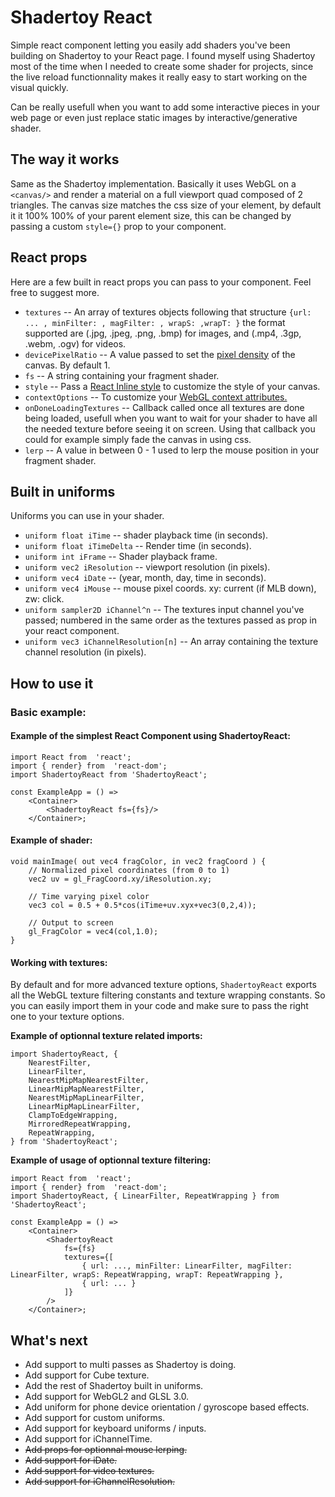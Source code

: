 Shadertoy React
==============

Simple react component letting you easily add shaders you've been building on Shadertoy to your React page. I found myself using Shadertoy most of the time when I needed to create some shader for projects, since the live reload functionnality makes it really easy to start working on the visual quickly. 

 Can be really usefull when you want to add some interactive pieces in your web page or even just replace static images by interactive/generative shader.

## The way it works

Same as the Shadertoy implementation. Basically it uses WebGL on a `<canvas/>` and render a material on a full viewport quad composed of 2 triangles. The canvas size matches the css size of your element, by default it it 100% 100% of your parent element size, this can be changed by passing a custom `style={}` prop to your component.

## React props

Here are a few built in react props you can pass to your component. Feel free to suggest more.

  * `textures` -- An array of textures objects following that structure `{url: ... , minFilter: , magFilter: , wrapS: ,wrapT: }` the format supported are (.jpg, .jpeg, .png, .bmp) for images, and (.mp4, .3gp, .webm, .ogv) for videos. 
  * `devicePixelRatio` -- A value passed to set the [pixel density](https://developer.mozilla.org/en-US/docs/Web/API/Window/devicePixelRatio) of the canvas. By default 1.
  * `fs` -- A string containing your fragment shader.
  * `style` -- Pass a [React Inline style](https://reactjs.org/docs/dom-elements.html#style) to customize the style of your canvas.
  * `contextOptions` -- To customize your [WebGL context attributes.](https://developer.mozilla.org/en-US/docs/Web/API/HTMLCanvasElement/getContext)
  * `onDoneLoadingTextures` -- Callback called once all textures are done being loaded, usefull when you want to wait for your shader to have all the needed texture before seeing it on screen. Using that callback you could for example simply fade the canvas in using css. 
  * `lerp` -- A value in between 0 - 1 used to lerp the mouse position in your fragment shader.
  

## Built in uniforms

Uniforms you can use in your shader.

  * `uniform float iTime` -- shader playback time (in seconds).
  * `uniform float iTimeDelta` -- Render time (in seconds).
  * `uniform int iFrame` -- Shader playback frame.
  * `uniform vec2 iResolution` -- viewport resolution (in pixels).
  * `uniform vec4 iDate` -- (year, month, day, time in seconds).
  * `uniform vec4 iMouse` -- mouse pixel coords. xy: current (if MLB down), zw: click.
  * `uniform sampler2D iChannel^n` -- The textures input channel you've passed; numbered in the same order as the textures passed as prop in your react component.
  * `uniform vec3 iChannelResolution[n]` -- An array containing the texture channel resolution (in pixels).

## How to use it

### Basic example: 

#### Example of the simplest React Component using ShadertoyReact:

    import React from  'react';
	import { render} from  'react-dom';
    import ShadertoyReact from 'ShadertoyReact';

	const ExampleApp = () =>
		<Container>
			<ShadertoyReact fs={fs}/>
		</Container>;
	

#### Example of shader: 

    void mainImage( out vec4 fragColor, in vec2 fragCoord ) {
	    // Normalized pixel coordinates (from 0 to 1)
	    vec2 uv = gl_FragCoord.xy/iResolution.xy;
	    
	    // Time varying pixel color
	    vec3 col = 0.5 + 0.5*cos(iTime+uv.xyx+vec3(0,2,4));
	    
	    // Output to screen
	    gl_FragColor = vec4(col,1.0);
    }

#### Working with textures: 

By default and for more advanced texture options, `ShadertoyReact` exports all the WebGL texture filtering constants and texture wrapping constants. So you can easily import them in your code and make sure to pass the right one to your texture options. 

**Example of optionnal texture related imports:**

    import ShadertoyReact, {
        NearestFilter,
        LinearFilter,
        NearestMipMapNearestFilter,
        LinearMipMapNearestFilter,
        NearestMipMapLinearFilter,
        LinearMipMapLinearFilter,
        ClampToEdgeWrapping,
        MirroredRepeatWrapping,
        RepeatWrapping,
    } from 'ShadertoyReact';

**Example of usage of optionnal texture filtering:**

    import React from  'react';
	import { render} from  'react-dom';
    import ShadertoyReact, { LinearFilter, RepeatWrapping } from 'ShadertoyReact';

	const ExampleApp = () =>
		<Container>
			<ShadertoyReact 
                fs={fs}
                textures={[ 
                    { url: ..., minFilter: LinearFilter, magFilter: LinearFilter, wrapS: RepeatWrapping, wrapT: RepeatWrapping },
                    { url: ... }
                ]}
            />
		</Container>;

## What's next

* Add support to multi passes as Shadertoy is doing.
* Add support for Cube texture.
* Add the rest of Shadertoy built in uniforms.
* Add support for WebGL2 and GLSL 3.0.
* Add uniform for phone device orientation / gyroscope based effects.
* Add support for custom uniforms.
* Add support for keyboard uniforms / inputs.
* Add support for iChannelTime.
* ~~Add props for optionnal mouse lerping.~~
* ~~Add support for iDate.~~
* ~~Add support for video textures.~~
* ~~Add support for iChannelResolution.~~
